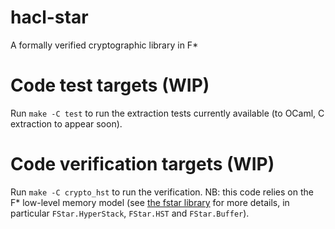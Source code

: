 hacl-star
=========

A formally verified cryptographic library in F*

# Code test targets (WIP)

Run `make -C test` to run the extraction tests currently available (to OCaml, C extraction to appear soon).


# Code verification targets (WIP)

Run `make -C crypto_hst` to run the verification.
NB: this code relies on the F* low-level memory model (see [the fstar library](https://github.com/FStarLang/FStar/tree/master/ulib) for more details, in particular `FStar.HyperStack`, `FStar.HST` and `FStar.Buffer`).
